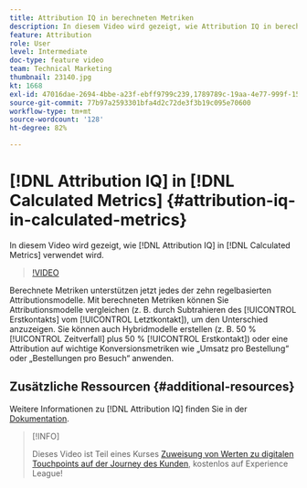 ```yaml
---
title: Attribution IQ in berechneten Metriken
description: In diesem Video wird gezeigt, wie Attribution IQ in berechneten Metriken verwendet wird.
feature: Attribution
role: User
level: Intermediate
doc-type: feature video
team: Technical Marketing
thumbnail: 23140.jpg
kt: 1668
exl-id: 47016dae-2694-4bbe-a23f-ebff9799c239,1789789c-19aa-4e77-999f-15fa11b7f858
source-git-commit: 77b97a2593301bfa4d2c72de3f3b19c095e70600
workflow-type: tm+mt
source-wordcount: '128'
ht-degree: 82%

---
```


# [!DNL Attribution IQ] in [!DNL Calculated Metrics] {#attribution-iq-in-calculated-metrics}

In diesem Video wird gezeigt, wie [!DNL Attribution IQ] in [!DNL Calculated Metrics] verwendet wird.

>[!VIDEO](https://video.tv.adobe.com/v/23140/?quality=12)

Berechnete Metriken unterstützen jetzt jedes der zehn regelbasierten Attributionsmodelle. Mit berechneten Metriken können Sie Attributionsmodelle vergleichen (z. B. durch Subtrahieren des [!UICONTROL Erstkontakts] vom [!UICONTROL Letztkontakt]), um den Unterschied anzuzeigen. Sie können auch Hybridmodelle erstellen (z. B. 50 % [!UICONTROL Zeitverfall] plus 50 % [!UICONTROL Erstkontakt]) oder eine Attribution auf wichtige Konversionsmetriken wie „Umsatz pro Bestellung“ oder „Bestellungen pro Besuch“ anwenden.

## Zusätzliche Ressourcen {#additional-resources}

Weitere Informationen zu [!DNL Attribution IQ] finden Sie in der [Dokumentation](https://experienceleague.adobe.com/docs/analytics/analyze/analysis-workspace/attribution/overview.html?lang=de).

>[!INFO]
>
> Dieses Video ist Teil eines Kurses [Zuweisung von Werten zu digitalen Touchpoints auf der Journey des Kunden](https://experienceleague.adobe.com/?recommended=Analytics-U-1-2020.2&amp;lang=de), kostenlos auf Experience League!
